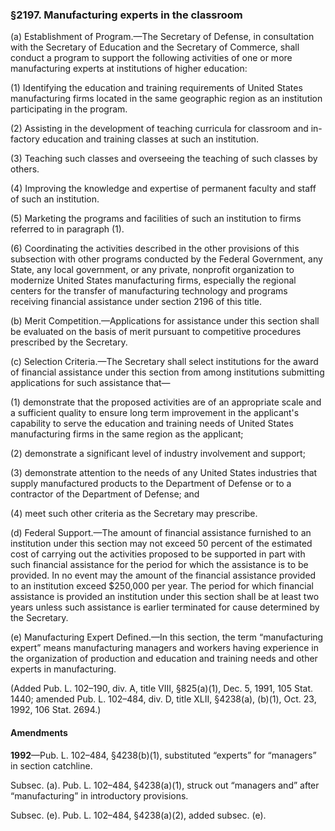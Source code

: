 ### §2197. Manufacturing experts in the classroom ###

(a) Establishment of Program.—The Secretary of Defense, in consultation with the Secretary of Education and the Secretary of Commerce, shall conduct a program to support the following activities of one or more manufacturing experts at institutions of higher education:

(1) Identifying the education and training requirements of United States manufacturing firms located in the same geographic region as an institution participating in the program.

(2) Assisting in the development of teaching curricula for classroom and in-factory education and training classes at such an institution.

(3) Teaching such classes and overseeing the teaching of such classes by others.

(4) Improving the knowledge and expertise of permanent faculty and staff of such an institution.

(5) Marketing the programs and facilities of such an institution to firms referred to in paragraph (1).

(6) Coordinating the activities described in the other provisions of this subsection with other programs conducted by the Federal Government, any State, any local government, or any private, nonprofit organization to modernize United States manufacturing firms, especially the regional centers for the transfer of manufacturing technology and programs receiving financial assistance under section 2196 of this title.

(b) Merit Competition.—Applications for assistance under this section shall be evaluated on the basis of merit pursuant to competitive procedures prescribed by the Secretary.

(c) Selection Criteria.—The Secretary shall select institutions for the award of financial assistance under this section from among institutions submitting applications for such assistance that—

(1) demonstrate that the proposed activities are of an appropriate scale and a sufficient quality to ensure long term improvement in the applicant's capability to serve the education and training needs of United States manufacturing firms in the same region as the applicant;

(2) demonstrate a significant level of industry involvement and support;

(3) demonstrate attention to the needs of any United States industries that supply manufactured products to the Department of Defense or to a contractor of the Department of Defense; and

(4) meet such other criteria as the Secretary may prescribe.

(d) Federal Support.—The amount of financial assistance furnished to an institution under this section may not exceed 50 percent of the estimated cost of carrying out the activities proposed to be supported in part with such financial assistance for the period for which the assistance is to be provided. In no event may the amount of the financial assistance provided to an institution exceed $250,000 per year. The period for which financial assistance is provided an institution under this section shall be at least two years unless such assistance is earlier terminated for cause determined by the Secretary.

(e) Manufacturing Expert Defined.—In this section, the term “manufacturing expert” means manufacturing managers and workers having experience in the organization of production and education and training needs and other experts in manufacturing.

(Added Pub. L. 102–190, div. A, title VIII, §825(a)(1), Dec. 5, 1991, 105 Stat. 1440; amended Pub. L. 102–484, div. D, title XLII, §4238(a), (b)(1), Oct. 23, 1992, 106 Stat. 2694.)

#### Amendments ####

**1992**—Pub. L. 102–484, §4238(b)(1), substituted “experts” for “managers” in section catchline.

Subsec. (a). Pub. L. 102–484, §4238(a)(1), struck out “managers and” after “manufacturing” in introductory provisions.

Subsec. (e). Pub. L. 102–484, §4238(a)(2), added subsec. (e).